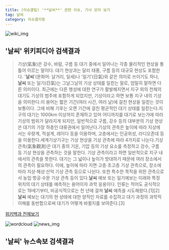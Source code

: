 ```yaml
---
title: (이슈클립) '**날씨**' 관련 이슈, 기사 모아 보기
tag: 날씨
category: 이슈클리핑
---
```

![wiki_img](https://user-images.githubusercontent.com/42597476/44503234-41136a80-a6d0-11e8-9071-6fc6418eafe4.png)
## **'**날씨**'** 위키피디아 검색결과
>기상(氣象)은 강수, 바람, 구름 등 대기 중에서 일어나는 각종 물리적인 현상을 통틀어 이르는 말이다. 대기 현상과는 달리 태풍, 구름 등의 대규모 현상도 포함한다. '**날씨**'(문화어: 날거리, 일세)나 '일기'(日氣)와 같은 의미로 쓰이기도 하나, **날씨** 또는 일기(日氣)는 그날그날의 기상 상태를 일컫는 말로, 엄밀히 말하면 다른 의미이다. 최근에는 다른 행성에 대한 연구가 활발해지면서 지구 외의 천체의 대기도 기상의 범주에 포함하게 되었지만, 기상이라고 하면 보통 지구 내의 기상을 의미한다.이 용어는 짧은 기간(여러 시간, 여러 날)에 걸친 현상을 일컫는 것이 보통이다. 그에 비해 기후는 오랜 기간에 걸친 평균적인 대기 상태를 일컫는다.지구의 대기는 1000km 이상까지 존재하고 있어 어디까지를 대기로 보는가에 따라 기상의 범위가 달라지게 되지만, 일반적으로 구름, 강수 등의 대부분의 기상 현상은 대기의 가장 하층인 대류권에서 일어난다.기상의 관측은 높이에 따라 지상에서는 우량계, 적설계, 레이다 등을 이용하며, 고층에서는 인공위성, 라디오존데 등을 이용한다.세계기상기구는 기상 현상을 기상 관측에 따라 4가지로 나눈다.기상 관측(氣象觀測)은 대기 중의 기온, 기압 등의 기상 요소를 측정하고 강수, 구름 등 기상 현상을 관측하는 것을 말한다. 기상 관측이라고 하면 일반적으로 지구 내에서의 관측을 뜻한다. 대기는 그 넓이나 높이가 방대하기 때문에 여러 장소에서의 관측이 필요하다. 이에, 높이에 따라 지면·고층·초고층 기상 관측으로, 장소에 따라 지상·해상·산악 기상 관측 등으로 나뉜다. 또한 특수한 목적을 위한 관측으로서 농업·항공·수문 기상 관측 등이 있다.**날씨** 예보 또는 일기예보는 미래와 특정 위치의 대기 상태를 예측하는 용어이자 과학 응용이다. 인류는 적어도 공식적으로는 19세기부터, 비공식적으로는 천 년에 걸쳐 **날씨** 예측을 시도해왔다.[1][2] **날씨** 예보는 대기의 현 상태에 대한 양적인 자료를 수집하고 대기 과정의 과학적 이해를 동반함으로써 대기가 어떻게 바뀔지를 보여준다.[3]

<a href="https://ko.wikipedia.org/wiki/날씨" target="_blank">위키백과 전체보기</a>

![wordcloud](https://s3.ap-northeast-2.amazonaws.com/lyrics101-wordcloud/2018-10-01-1538337866.png)
![news_img](https://user-images.githubusercontent.com/42597476/44507050-1206f400-a6e4-11e8-8d98-7ffbfebb353f.png)
## **'**날씨**'** 뉴스속보 검색결과

